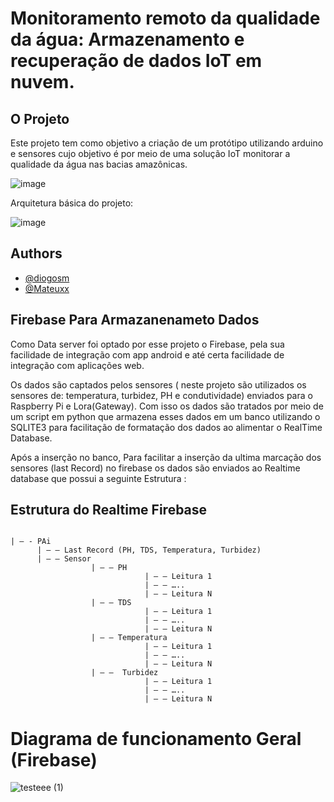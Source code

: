 # Monitoramento remoto da qualidade da água: Armazenamento e recuperação de dados IoT em nuvem.

## O Projeto


Este projeto tem como objetivo a criação de um protótipo utilizando arduino e sensores cujo objetivo é por meio de uma solução IoT monitorar a qualidade da água nas bacias amazônicas. 

![image](https://user-images.githubusercontent.com/83120884/226697247-1bc982b3-a211-42cb-9664-0d89fb575f66.png)


Arquitetura básica do projeto: 

![image](https://user-images.githubusercontent.com/83120884/226697851-d4be8f0a-fc4d-4b7d-ba6f-67f96fed112e.png)

## Authors

- [@diogosm](https://www.github.com/diogosm)
- [@Mateuxx](https://github.com/Mateuxx)

## Firebase Para Armazanenameto Dados

Como Data server foi optado por esse projeto o Firebase, pela sua facilidade de integração com app android e até certa facilidade de integração com aplicações web. 

Os dados são captados pelos sensores ( neste projeto são utilizados os sensores de: temperatura, turbidez,  PH e condutividade) enviados para o Raspberry Pi e Lora(Gateway). Com isso os dados são tratados por meio de um script em python que armazena esses dados em um banco utilizando o SQLITE3  para facilitação de formatação dos dados ao alimentar o RealTime Database.

Após a inserção no banco, Para facilitar a inserção da ultima marcação dos sensores (last Record) no firebase os dados são enviados ao Realtime database que possui a seguinte Estrutura :

## Estrutura do Realtime Firebase
```

| — - PAi 
      | — — Last Record (PH, TDS, Temperatura, Turbidez) 
      | — — Sensor
                  | — — PH
                              | — — Leitura 1 
                              | — — …..
                              | — — Leitura N
                  | — — TDS
                              | — — Leitura 1 
                              | — — …..
                              | — — Leitura N
                  | — — Temperatura
                              | — — Leitura 1 
                              | — — …..
                              | — — Leitura N
                  | — —  Turbidez
                              | — — Leitura 1 
                              | — — …..
                              | — — Leitura N
```
 
# Diagrama de funcionamento Geral (Firebase) 

![testeee (1)](https://user-images.githubusercontent.com/83120884/226636490-24541005-9e21-4964-be33-fd47dcbfef80.jpg)

